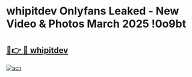 # whipitdev Onlyfans Leaked - New Video & Photos March 2025 !0o9bt

# <h2><a href="https://ou47ux.iuczelnia.edu.pl?title=whipitdev&ref=0o9bt">🔗👉 🔴 whipitdev</a></h2>

[![acn](https://github.com/user-attachments/assets/0f9c940e-d8b0-45ae-aac7-cd30a18b3e1c)](https://ou47ux.iuczelnia.edu.pl?title=whipitdev&ref=0o9bt)

